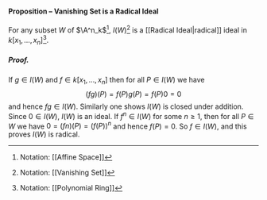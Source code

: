 #### Proposition – Vanishing Set is a Radical Ideal
For any subset $W$ of $\A^n_k$[^1], $I(W)$[^2] is a [[Radical Ideal|radical]] ideal in $k[x_1,\dots,x_n]$[^3].

##### *Proof.*
If $g\in I(W)$ and $f\in k[x_1,\dots,x_n]$ then for all $P\in I(W)$ we have $$(fg)(P) = f(P)g(P) =  f(P)0 = 0$$and hence $fg\in I(W)$. Similarly one shows $I(W)$ is closed under addition. Since $0\in I(W)$, $I(W)$ is an ideal. If $f^{n}\in I(W)$ for some $n\geq1$, then for all $P\in W$ we have $0=(fn)(P)=(f(P))^{n}$ and hence $f(P) = 0$. So $f\in I(W)$, and this proves $I(W)$ is radical.

[^1]: Notation: [[Affine Space]]
[^2]: Notation: [[Vanishing Set]]
[^3]: Notation: [[Polynomial Ring]]